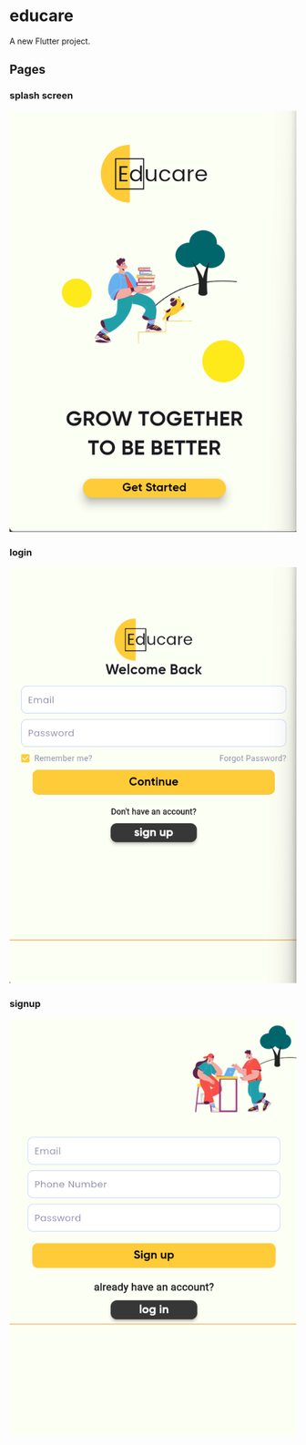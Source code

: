 # educare

A new Flutter project.

## Pages

### splash screen
![alt text](image.png)

### login
![alt text](image-1.png)

### signup
![alt text](image-2.png)